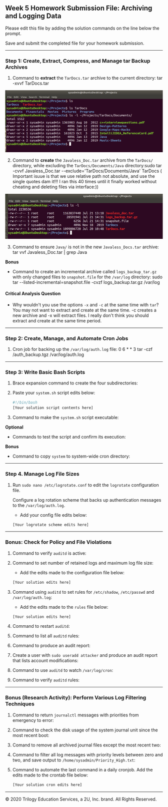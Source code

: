## Week 5 Homework Submission File: Archiving and Logging Data

Please edit this file by adding the solution commands on the line below the prompt.

Save and submit the completed file for your homework submission.

---

### Step 1: Create, Extract, Compress, and Manage tar Backup Archives

1. Command to **extract** the `TarDocs.tar` archive to the current directory: tar -xvvf TarDocs.tar 
<img src="/Week_5_HW/IMAGE/step1_1.png">

2. Command to **create** the `Javaless_Doc.tar` archive from the `TarDocs/` directory, while excluding the `TarDocs/Documents/Java` directory:sudo tar -cvvf Javaless_Doc.tar --exclude='TarDocs/Documents/Java' TarDocs
( Important isuue is that we use relative path not absolute, and use the single quotes dam it!!! I ran this 40 times until it finally worked without cheating and deleting files via interface:))
<img src="/Week_5_HW/IMAGE/step1_2.png">

3. Command to ensure `Java/` is not in the new `Javaless_Docs.tar` archive: tar vvf Javaless_Doc.tar | grep Java


**Bonus** 
- Command to create an incremental archive called `logs_backup_tar.gz` with only changed files to `snapshot.file` for the `/var/log` directory:
sudo tar --listed-incremental=snapshot.file -cvzf logs_backup.tar.gz /var/log
#### Critical Analysis Question

- Why wouldn't you use the options `-x` and `-c` at the same time with `tar`?
You may not want to extract and create at the same time. -c creates a new archive and -x will extract files. I really don't think you should extract and create at the same time period. 
---

### Step 2: Create, Manage, and Automate Cron Jobs

1. Cron job for backing up the `/var/log/auth.log` file:
0 6 * * 3 tar -czf /auth_backup.tgz /var/log/auth.log
---

### Step 3: Write Basic Bash Scripts

1. Brace expansion command to create the four subdirectories:

2. Paste your `system.sh` script edits below:

    ```bash
    #!/bin/bash
    [Your solution script contents here]
    ```

3. Command to make the `system.sh` script executable:

**Optional**
- Commands to test the script and confirm its execution:

**Bonus**
- Command to copy `system` to system-wide cron directory:

---

### Step 4. Manage Log File Sizes
 
1. Run `sudo nano /etc/logrotate.conf` to edit the `logrotate` configuration file. 

    Configure a log rotation scheme that backs up authentication messages to the `/var/log/auth.log`.

    - Add your config file edits below:

    ```bash
    [Your logrotate scheme edits here]
    ```
---

### Bonus: Check for Policy and File Violations

1. Command to verify `auditd` is active:

2. Command to set number of retained logs and maximum log file size:

    - Add the edits made to the configuration file below:

    ```bash
    [Your solution edits here]
    ```

3. Command using `auditd` to set rules for `/etc/shadow`, `/etc/passwd` and `/var/log/auth.log`:


    - Add the edits made to the `rules` file below:

    ```bash
    [Your solution edits here]
    ```

4. Command to restart `auditd`:

5. Command to list all `auditd` rules:

6. Command to produce an audit report:

7. Create a user with `sudo useradd attacker` and produce an audit report that lists account modifications:

8. Command to use `auditd` to watch `/var/log/cron`:

9. Command to verify `auditd` rules:

---

### Bonus (Research Activity): Perform Various Log Filtering Techniques

1. Command to return `journalctl` messages with priorities from emergency to error:

1. Command to check the disk usage of the system journal unit since the most recent boot:

1. Comand to remove all archived journal files except the most recent two:


1. Command to filter all log messages with priority levels between zero and two, and save output to `/home/sysadmin/Priority_High.txt`:

1. Command to automate the last command in a daily cronjob. Add the edits made to the crontab file below:

    ```bash
    [Your solution cron edits here]
    ```

---
© 2020 Trilogy Education Services, a 2U, Inc. brand. All Rights Reserved.
